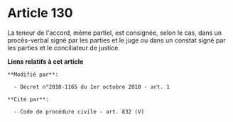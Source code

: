 # Article 130

La teneur de l'accord, même partiel, est consignée, selon le cas, dans un procès-verbal signé par les parties et le juge ou
dans un constat signé par les parties et le conciliateur de justice.

**Liens relatifs à cet article**

	**Modifié par**:

	  - Décret n°2010-1165 du 1er octobre 2010 - art. 1

	**Cité par**:

	  - Code de procédure civile - art. 832 (V)
